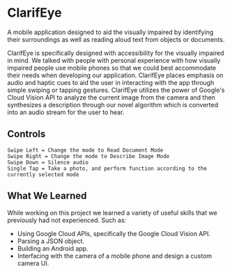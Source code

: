# ClarifEye

A mobile application designed to aid the visually impaired by identifying their surroundings as well as reading aloud text from objects or documents.

ClarifEye is specifically designed with accessibility for the visually impaired in mind. We talked with people with personal experience with how visually impaired people use mobile phones so that we could best accommodate their needs when developing our application. ClarifEye places emphasis on audio and haptic cues to aid the user in interacting with the app through simple swiping or tapping gestures. ClarifEye utilizes the power of Google's Cloud Vision API to analyze the current image from the camera and then synthesizes a description through our novel algorithm which is converted into an audio stream for the user to hear.

## Controls

<pre><code>Swipe Left = Change the mode to Read Document Mode
Swipe Right = Change the mode to Describe Image Mode
Swipe Down = Silence audio
Single Tap = Take a photo, and perform function according to the currently selected mode</code></pre>

## What We Learned

While working on this project we learned a variety of useful skills that we previously had not experienced. Such as:

<ul>
<li>Using Google Cloud APIs, specifically the Google Cloud Vision API.</li>
<li>Parsing a JSON object.</li>
<li>Building an Android app.</li>
<li>Interfacing with the camera of a mobile phone and design a custom camera UI.</li>
</ul>
